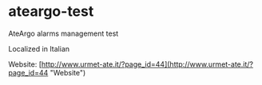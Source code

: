 # ateargo-test
AteArgo alarms management test

Localized in Italian

Website: [http://www.urmet-ate.it/?page_id=44](http://www.urmet-ate.it/?page_id=44 "Website")
